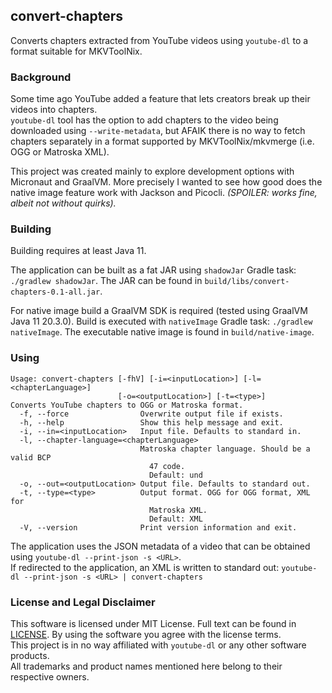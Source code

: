 ## convert-chapters 


Converts chapters extracted from YouTube videos using `youtube-dl` to a format suitable for MKVToolNix.

### Background

Some time ago YouTube added a feature that lets creators break up their videos into chapters.  
`youtube-dl` tool has the option to add chapters to the video being downloaded using `--write-metadata`, but AFAIK there
is no way to fetch chapters separately in a format supported by MKVToolNix/mkvmerge (i.e. OGG or Matroska XML).

This project was created mainly to explore development options with Micronaut and GraalVM. More precisely I wanted to
see how good does the native image feature work with Jackson and Picocli.
_(SPOILER: works fine, albeit not without quirks)._

### Building

Building requires at least Java 11.

The application can be built as a fat JAR using `shadowJar` Gradle task: `./gradlew shadowJar`.
The JAR can be found in `build/libs/convert-chapters-0.1-all.jar`.

For native image build a GraalVM SDK is required (tested using GraalVM Java 11 20.3.0).
Build is executed with `nativeImage` Gradle task: `./gradlew nativeImage`.
The executable native image is found in `build/native-image`.

### Using

```
Usage: convert-chapters [-fhV] [-i=<inputLocation>] [-l=<chapterLanguage>]
                        [-o=<outputLocation>] [-t=<type>]
Converts YouTube chapters to OGG or Matroska format.
  -f, --force                Overwrite output file if exists.
  -h, --help                 Show this help message and exit.
  -i, --in=<inputLocation>   Input file. Defaults to standard in.
  -l, --chapter-language=<chapterLanguage>
                             Matroska chapter language. Should be a valid BCP
                               47 code.
                               Default: und
  -o, --out=<outputLocation> Output file. Defaults to standard out.
  -t, --type=<type>          Output format. OGG for OGG format, XML for
                               Matroska XML.
                               Default: XML
  -V, --version              Print version information and exit.
```

The application uses the JSON metadata of a video that can be obtained using `youtube-dl --print-json -s <URL>`.  
If redirected to the application, an XML is written to standard out:
`youtube-dl --print-json -s <URL> | convert-chapters`

### License and Legal Disclaimer

This software is licensed under MIT License. Full text can be found in [LICENSE](LICENSE). By using
the software you agree with the license terms.  
This project is in no way affiliated with `youtube-dl` or any other software products.  
All trademarks and product names mentioned here belong to their respective owners.
